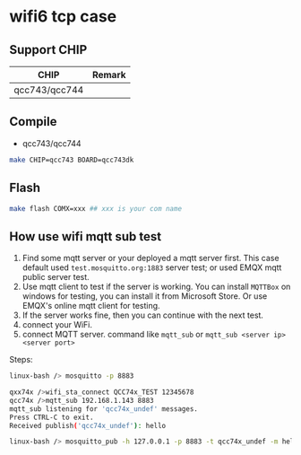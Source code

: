 # wifi6 tcp case

## Support CHIP

|      CHIP        | Remark |
|:----------------:|:------:|
|qcc743/qcc744       |        |

## Compile

- qcc743/qcc744

```bash
make CHIP=qcc743 BOARD=qcc743dk
```

## Flash

```bash
make flash COMX=xxx ## xxx is your com name
```

## How use wifi mqtt sub test

1. Find some mqtt server or your deployed a mqtt server first. This case default used `test.mosquitto.org:1883` server test; or used EMQX mqtt public server test.
2. Use mqtt client to test if the server is working. You can install `MQTTBox` on windows for testing, you can install it from Microsoft Store. Or use EMQX's online mqtt client for testing.
3. If the server works fine, then you can continue with the next test.
4. connect your WiFi.
5. connect MQTT server. command like `mqtt_sub` or `mqtt_sub <server ip> <server port>`

Steps:

```bash
linux-bash /> mosquitto -p 8883
```

```bash
qxx74x />wifi_sta_connect QCC74x_TEST 12345678
qcc74x />mqtt_sub 192.168.1.143 8883
mqtt_sub listening for 'qcc74x_undef' messages.
Press CTRL-C to exit.
Received publish('qcc74x_undef'): hello
```

```bash
linux-bash /> mosquitto_pub -h 127.0.0.1 -p 8883 -t qcc74x_undef -m hello
```
